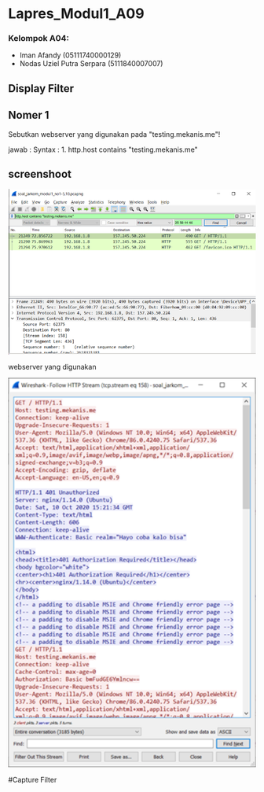 # Lapres_Modul1_A09

### Kelompok A04:
- Iman Afandy (05111740000129)
- Nodas Uziel Putra Serpara (5111840007007)

## Display Filter
##  Nomer 1

Sebutkan webserver yang digunakan pada "testing.mekanis.me"!

jawab : 
 Syntax : 1.	http.host contains "testing.mekanis.me"
 
 ## screenshoot 
 
 <img src="Gambar/nomor1.png" width="600">
 
 webserver yang digunakan 
 
 <img src="Gambar/nomor1_2.png" width="600">
 
 
#Capture Filter
 
 
 
